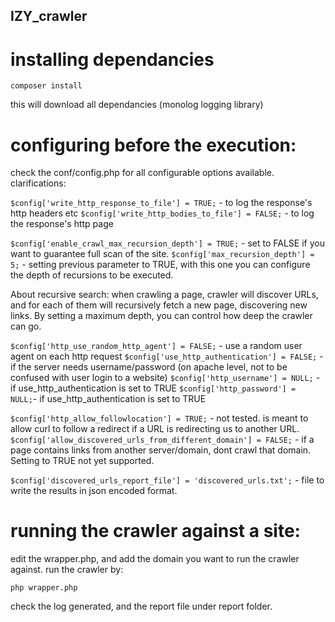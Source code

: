 ## IZY_crawler

# installing dependancies

`composer install`

this will download all dependancies (monolog logging library)

# configuring before the execution:

check the conf/config.php for all configurable options available. clarifications:

`$config['write_http_response_to_file'] = TRUE;` - to log the response's http headers etc
`$config['write_http_bodies_to_file'] = FALSE;` - to log the response's http page

`$config['enable_crawl_max_recursion_depth'] = TRUE;` - set to FALSE if you want to guarantee full scan of the site.
`$config['max_recursion_depth'] = 5;` - setting previous parameter to TRUE, with this one you can configure the depth of recursions to be executed.

About recursive search: when crawling a page, crawler will discover URLs, and for each of them will recursively fetch a new page, discovering new links. By setting a maximum depth, you can control how deep the crawler can go.

`$config['http_use_random_http_agent'] = FALSE;` - use a random user agent on each http request
`$config['use_http_authentication'] = FALSE;` - if the server needs username/password (on apache level, not to be confused with user login to a website)
`$config['http_username'] = NULL;` - if use_http_authentication is set to TRUE
`$config['http_password'] = NULL;`- if use_http_authentication is set to TRUE

`$config['http_allow_followlocation'] = TRUE;` - not tested. is meant to allow curl to follow a redirect if a URL is redirecting us to another URL.
`$config['allow_discovered_urls_from_different_domain'] = FALSE;` - if a page contains links from another server/domain, dont crawl that domain. Setting to TRUE not yet supported.

`$config['discovered_urls_report_file'] = 'discovered_urls.txt';` - file to write the results in json encoded format.


# running the crawler against a site:

edit the wrapper.php, and add the domain you want to run the crawler against.
run the crawler by:

`php wrapper.php`

check the log generated, and the report file under report folder.

